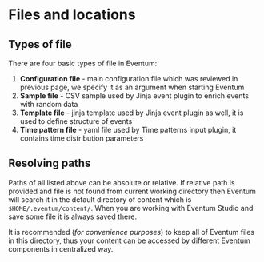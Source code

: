 # Files and locations

## Types of file

There are four basic types of file in Eventum:
1. **Configuration file** - main configuration file which was reviewed in previous page, we specify it as an argument when starting Eventum
2. **Sample file** - CSV sample used by Jinja event plugin to enrich events with random data
3. **Template file** - jinja template used by Jinja event plugin as well, it is used to define structure of events
4. **Time pattern file** - yaml file used by Time patterns input plugin, it contains time distribution parameters

## Resolving paths

Paths of all listed above can be absolute or relative. If relative path is provided and file is not found from current working directory then Eventum will search it in the default directory of content which is `$HOME/.eventum/content/`. When you are working with Eventum Studio and save some file it is always saved there.

It is recommended (*for convenience purposes*) to keep all of Eventum files in this directory, thus your content can be accessed by different Eventum components in centralized way.  